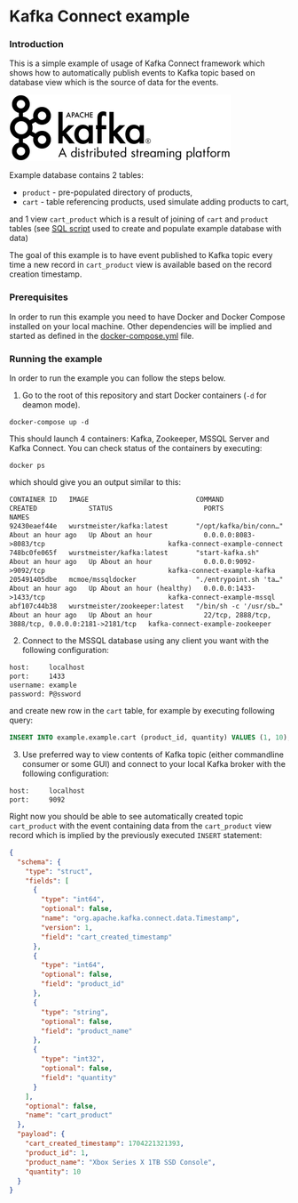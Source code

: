 # Kafka Connect example

### <a name="introduction"></a>Introduction
This is a simple example of usage of Kafka Connect framework which shows how to automatically publish events to Kafka topic 
based on database view which is the source of data for the events.

![Kafka logo](images/kafka-logo.png)

Example database contains 2 tables:
* `product` - pre-populated directory of products,
* `cart` - table referencing products, used simulate adding products to cart,

and 1 view `cart_product` which is a result of joining of `cart` and `product` tables 
(see [SQL script](setup/setup-mssql.sql) used to create and populate example database with data)

The goal of this example is to have event published to Kafka topic every time a new record in `cart_product` 
view is available based on the record creation timestamp.

### <a name="introduction"></a>Prerequisites
In order to run this example you need to have Docker and Docker Compose installed on your local machine. Other
dependencies will be implied and started as defined in the [docker-compose.yml](docker-compose.yml) file.

### <a name="introduction"></a>Running the example
In order to run the example you can follow the steps below.

1. Go to the root of this repository and start Docker containers (`-d` for deamon mode).
```shell
docker-compose up -d
```
This should launch 4 containers: Kafka, Zookeeper, MSSQL Server and Kafka Connect. You can check status of the
containers by executing:

```shell
docker ps
```
which should give you an output similar to this:
```shell
CONTAINER ID   IMAGE                           COMMAND                  CREATED             STATUS                       PORTS                                                NAMES
92430eaef44e   wurstmeister/kafka:latest       "/opt/kafka/bin/conn…"   About an hour ago   Up About an hour             0.0.0.0:8083->8083/tcp                               kafka-connect-example-connect
748bc0fe065f   wurstmeister/kafka:latest       "start-kafka.sh"         About an hour ago   Up About an hour             0.0.0.0:9092->9092/tcp                               kafka-connect-example-kafka
205491405dbe   mcmoe/mssqldocker               "./entrypoint.sh 'ta…"   About an hour ago   Up About an hour (healthy)   0.0.0.0:1433->1433/tcp                               kafka-connect-example-mssql
abf107c44b38   wurstmeister/zookeeper:latest   "/bin/sh -c '/usr/sb…"   About an hour ago   Up About an hour             22/tcp, 2888/tcp, 3888/tcp, 0.0.0.0:2181->2181/tcp   kafka-connect-example-zookeeper
```

2. Connect to the MSSQL database using any client you want with the following configuration:
```
host:     localhost
port:     1433
username: example
password: P@ssword
```
and create new row in the `cart` table, for example by executing following query:
```sql
INSERT INTO example.example.cart (product_id, quantity) VALUES (1, 10);
```

3. Use preferred way to view contents of Kafka topic (either commandline consumer or some GUI) and connect to your local 
Kafka broker with the following configuration:
```
host:     localhost
port:     9092
```
Right now you should be able to see automatically created topic `cart_product` with the event containing data from the
`cart_product` view record which is implied by the previously executed `INSERT` statement:
```json
{
  "schema": {
    "type": "struct",
    "fields": [
      {
        "type": "int64",
        "optional": false,
        "name": "org.apache.kafka.connect.data.Timestamp",
        "version": 1,
        "field": "cart_created_timestamp"
      },
      {
        "type": "int64",
        "optional": false,
        "field": "product_id"
      },
      {
        "type": "string",
        "optional": false,
        "field": "product_name"
      },
      {
        "type": "int32",
        "optional": false,
        "field": "quantity"
      }
    ],
    "optional": false,
    "name": "cart_product"
  },
  "payload": {
    "cart_created_timestamp": 1704221321393,
    "product_id": 1,
    "product_name": "Xbox Series X 1TB SSD Console",
    "quantity": 10
  }
}
```